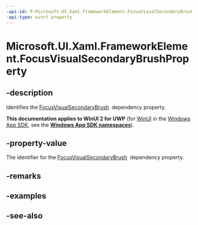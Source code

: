```yaml
---
-api-id: P:Microsoft.UI.Xaml.FrameworkElement.FocusVisualSecondaryBrushProperty
-api-type: winrt property
---
```


<!-- Property syntax
public Windows.UI.Xaml.DependencyProperty FocusVisualSecondaryBrushProperty { get; }
-->

# Microsoft.UI.Xaml.FrameworkElement.FocusVisualSecondaryBrushProperty

## -description
Identifies the [FocusVisualSecondaryBrush](frameworkelement_focusvisualsecondarybrush.md)  dependency property.

**This documentation applies to WinUI 2 for UWP** (for [WinUI](/windows/apps/winui/winui3/) in the [Windows App SDK](/windows/apps/windows-app-sdk/), see the **[Windows App SDK namespaces](/windows/windows-app-sdk/api/winrt/)**).

## -property-value
The identifier for the [FocusVisualSecondaryBrush](frameworkelement_focusvisualsecondarybrush.md)  dependency property.

## -remarks

## -examples

## -see-also
